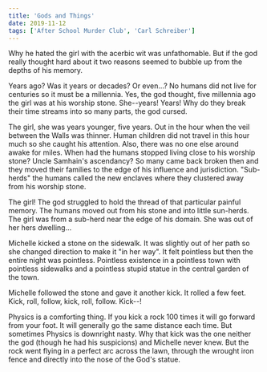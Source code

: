 ```yaml
---
title: 'Gods and Things'
date: 2019-11-12
tags: ['After School Murder Club', 'Carl Schreiber']
---
```


Why he hated the girl with the acerbic wit was unfathomable. But if the god really thought hard about it two reasons seemed to bubble up from the depths of his memory.

Years ago? Was it years or decades? Or even...? No humans did not live for centuries so it must be a millennia. Yes, the god thought, five millennia ago the girl was at his worship stone. She--years! Years! Why do they break their time streams into so many parts, the god cursed.

The girl, she was years younger, five years. Out in the hour when the veil between the Walls was thinner. Human children did not travel in this hour much so she caught his attention. Also, there was no one else around awake for miles. When had the humans stopped living close to his worship stone? Uncle Samhain's ascendancy? So many came back broken then and they moved their families to the edge of his influence and jurisdiction. "Sub-herds" the humans called the new enclaves where they clustered away from his worship stone.

The girl! The god struggled to hold the thread of that particular painful memory. The humans moved out from his stone and into little sun-herds. The girl was from a sub-herd near the edge of his domain. She was out of her hers dwelling...

Michelle kicked a stone on the sidewalk. It was slightly out of her path so she changed direction to make it "in her way". It felt pointless but then the entire night was pointless. Pointless existence in a pointless town with pointless sidewalks and a pointless stupid statue in the central garden of the town.

Michelle followed the stone and gave it another kick. It rolled a few feet. Kick, roll, follow, kick, roll, follow. Kick--!

Physics is a comforting thing. If you kick a rock 100 times it will go forward from your foot. It will generally go the same distance each time. But sometimes Physics is downright nasty. Why that kick was the one neither the god (though he had his suspicions) and Michelle never knew. But the rock went flying in a perfect arc across the lawn, through the wrought iron fence and directly into the nose of the God's statue.
